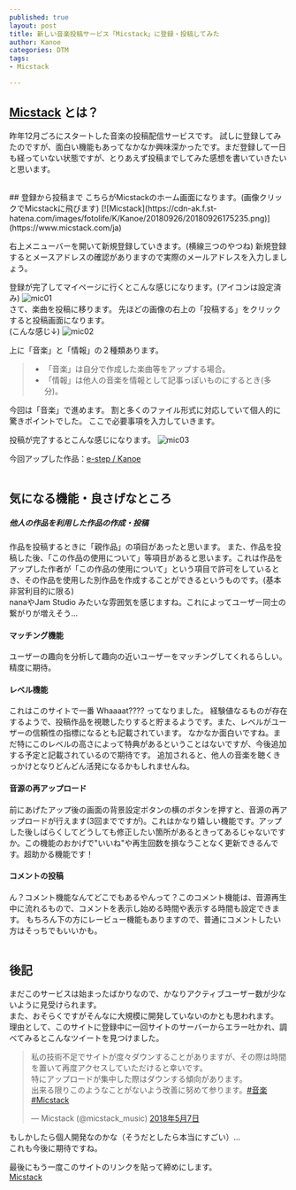 ```yaml
---
published: true
layout: post
title: 新しい音楽投稿サービス「Micstack」に登録・投稿してみた
author: Kanoe
categories: DTM
tags:
- Micstack

---
```


## [Micstack](https://www.micstack.com/ja) とは？
昨年12月ごろにスタートした音楽の投稿配信サービスです。
試しに登録してみたのですが、面白い機能もあってなかなか興味深かったです。まだ登録して一日も経っていない状態ですが、とりあえず投稿までしてみた感想を書いていきたいと思います。

<!-- more -->

<br>
## 登録から投稿まで
こちらがMicstackのホーム画面になります。(画像クリックでMicstackに飛びます)
[![Micstack](https://cdn-ak.f.st-hatena.com/images/fotolife/K/Kanoe/20180926/20180926175235.png)](https://www.micstack.com/ja)

右上メニューバーを開いて新規登録していきます。(横線三つのやつね)
新規登録するとメースアドレスの確認がありますので実際のメールアドレスを入力しましょう。

登録が完了してマイページに行くとこんな感じになります。(アイコンは設定済み)
![mic01](https://cdn-ak.f.st-hatena.com/images/fotolife/K/Kanoe/20180926/20180926180354.png)
<br>
さて、楽曲を投稿に移ります。
先ほどの画像の右上の「投稿する」をクリックすると投稿画面になります。<br>
(こんな感じ↓)
![mic02](https://cdn-ak.f.st-hatena.com/images/fotolife/K/Kanoe/20180926/20180926181047.png)

上に「音楽」と「情報」の２種類あります。
>  * 「音楽」は自分で作成した楽曲等をアップする場合。
>  *  「情報」は他人の音楽を情報として記事っぽいものにするとき(多分)。

今回は「音楽」で進めます。
割と多くのファイル形式に対応していて個人的に驚きポイントでした。
ここで必要事項を入力していきます。

投稿が完了するとこんな感じになります。
![mic03](https://cdn-ak.f.st-hatena.com/images/fotolife/K/Kanoe/20180926/20180926182813.png)

今回アップした作品：[e-step / Kanoe](https://www.micstack.com/ja/sounds/341)
<br>
<br>
## 気になる機能・良さげなところ
##### 他人の作品を利用した作品の作成・投稿
作品を投稿するときに「親作品」の項目があったと思います。
また、作品を投稿した後、「この作品の使用について」等項目があると思います。これは作品をアップした作者が「この作品の使用について」という項目で許可をしているとき、その作品を使用した別作品を作成することができるというものです。(基本非営利目的に限る) <br>
nanaやJam Studio みたいな雰囲気を感じますね。これによってユーザー同士の繋がりが増えそう...

#### マッチング機能
ユーザーの趣向を分析して趣向の近いユーザーをマッチングしてくれるらしい。精度に期待。

#### レベル機能
これはこのサイトで一番 Whaaaat???? ってなりました。
経験値なるものが存在するようで、投稿作品を視聴したりすると貯まるようです。また、レベルがユーザーの信頼性の指標になるとも記載されています。
なかなか面白いですね。まだ特にこのレベルの高さによって特典があるということはないですが、今後追加する予定と記載されているので期待です。
追加されると、他人の音楽を聴くきっかけとなりどんどん活発になるかもしれませんね。

#### 音源の再アップロード
前にあげたアップ後の画面の背景設定ボタンの横のボタンを押すと、音源の再アップロードが行えます(3回までですが)。これはかなり嬉しい機能です。アップした後しばらくしてどうしても修正したい箇所があるときってあるじゃないですか。この機能のおかげで"いいね"や再生回数を損なうことなく更新できるんです。超助かる機能です！

#### コメントの投稿
ん？コメント機能なんてどこでもあるやんって？このコメント機能は、音源再生中に流れるもので、コメントを表示し始める時間や表示する時間も設定できます。
もちろん下の方にレービュー機能もありますので、普通にコメントしたい方はそっちでもいいかも。
<br>
<br>

## 後記
まだこのサービスは始まったばかりなので、かなりアクティブユーザー数が少ないように見受けられます。<br>
また、おそらくですがそんなに大規模に開発していないのかとも思われます。
理由として、このサイトに登録中に一回サイトのサーバーからエラー吐かれ、調べてみるとこんなツイートを見つけました。

<blockquote class="twitter-tweet" data-lang="ja"><p lang="ja" dir="ltr">私の技術不足でサイトが度々ダウンすることがありますが、その際は時間を置いて再度アクセスしていただけると幸いです。<br>特にアップロードが集中した際はダウンする傾向があります。<br>出来る限りこのようなことがないよう改善に努めて参ります。<a href="https://twitter.com/hashtag/%E9%9F%B3%E6%A5%BD?src=hash&amp;ref_src=twsrc%5Etfw">#音楽</a>　<a href="https://twitter.com/hashtag/Micstack?src=hash&amp;ref_src=twsrc%5Etfw">#Micstack</a></p>&mdash; Micstack (@micstack_music) <a href="https://twitter.com/micstack_music/status/993322420533477376?ref_src=twsrc%5Etfw">2018年5月7日</a></blockquote> <script async src="https://platform.twitter.com/widgets.js" charset="utf-8"></script> 

もしかしたら個人開発なのかな（そうだとしたら本当にすごい）... <br>
これも今後に期待ですね。<br>

最後にもう一度このサイトのリンクを貼って締めにします。<br>
[Micstack](https://www.micstack.com/ja) 